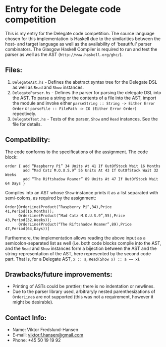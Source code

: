 Entry for the Delegate code competition
=======================================
This is my entry for the Delegate code competition. The source language chosen for this implementation is Haskell due to the similarities between the host- and target language as well as the availability of 'beautiful' parser combinators. The Glasgow Haskell Compiler is required to run and test the parser as well as the AST (`http://www.haskell.org/ghc/`).

Files:
------
1. `DelegateAst.hs` - Defines the abstract syntax tree for the Delegate DSL as well as `Read` and `Show` instances.
2. `DelegateParser.hs` - Defines the parser for parsing the delegate DSL into the AST. To parse a string or the contents of a file into the AST, import the module and invoke either `parseString :: String -> Either Error Order` or `parseFile :: FilePath -> IO (Either Error Order)` repectively.
3. `DelegateTest.hs` - Tests of the parser, `Show` and `Read` instances. See the file for details.

Compatibility:
--------------
The code conforms to the specifications of the assignment. The code block:

    order { add “Raspberry Pi” 34 Units At 41 If OutOfStock Wait 16 Months
            add “Mad Catz M.O.U.S.9” 55 Units At 43 If OutOfStock Wait 32 Weeks
            add “The Riftshadow Roamer” 89 Units At 47 If OutOfStock Wait 64 Days }

Compiles into an AST whose `Show`-instance prints it as a list separated with semi-colons, as required by the assignment:

    Order[OrderLine(Product(“Raspberry Pi”,34),Price 41,Period(16,Months));
          OrderLine(Product(“Mad Catz M.O.U.S.9”,55),Price 43,Period(32,Weeks));
          OrderLine(Product(“The Riftshadow Roamer”,89),Price 47,Period(64,Days))]

Furthermore, the implementation allows reading the above input as a semicolon-separated list as well (i.e. both code blocks compile into the AST, and the `Read` and `Show` instances form a bijection between the AST and the string-representation of the AST, here represented by the second code part. That is, for a Delegate AST, `x :: a`, `Read(Show x) :: a == x`).

Drawbacks/future improvements:
-----------------------------
- Printing of ASTs could be prettier; there is no indentation or newlines.
- Due to the parser library used, arbitraryly nested parenthesizations of `OrderLine`s are not supported (this was not a requirement, however it might be desirable).

Contact Info:
-------------
- Name: Viktor Fredslund-Hansen
- E-mail: viktor.f.hansen@gmail.com
- Phone: +45 50 19 19 92
